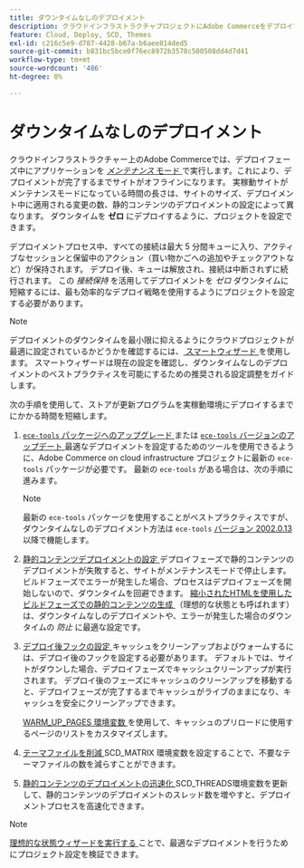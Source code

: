 ```yaml
---
title: ダウンタイムなしのデプロイメント
description: クラウドインフラストラクチャプロジェクトにAdobe Commerceをデプロイする際の全体的なダウンタイムを短縮する方法について説明します。
feature: Cloud, Deploy, SCD, Themes
exl-id: c216c5e9-d787-4428-b67a-b6aee814ded5
source-git-commit: b831bc5bce0f76ec8972b3578c500508dd4d7d41
workflow-type: tm+mt
source-wordcount: '486'
ht-degree: 0%

---
```


# ダウンタイムなしのデプロイメント

クラウドインフラストラクチャー上のAdobe Commerceでは、デプロイフェーズ中にアプリケーションを [_メンテナンス_ モード ](https://experienceleague.adobe.com/docs/commerce-operations/configuration-guide/setup/application-modes.html#production-mode) で実行します。これにより、デプロイメントが完了するまでサイトがオフラインになります。 実稼動サイトがメンテナンスモードになっている時間の長さは、サイトのサイズ、デプロイメント中に適用される変更の数、静的コンテンツのデプロイメントの設定によって異なります。 ダウンタイムを **ゼロ** にデプロイするように、プロジェクトを設定できます。

デプロイメントプロセス中、すべての接続は最大 5 分間キューに入り、アクティブなセッションと保留中のアクション（買い物かごへの追加やチェックアウトなど）が保持されます。 デプロイ後、キューは解放され、接続は中断されずに続行されます。 この _接続保持_ を活用してデプロイメントを _ゼロ_ ダウンタイムに短縮するには、最も効率的なデプロイ戦略を使用するようにプロジェクトを設定する必要があります。

>[!NOTE]
>
>デプロイメントのダウンタイムを最小限に抑えるようにクラウドプロジェクトが最適に設定されているかどうかを確認するには、[ スマートウィザード ](smart-wizards.md) を使用します。 スマートウィザードは現在の設定を確認し、ダウンタイムなしのデプロイメントのベストプラクティスを可能にするための推奨される設定調整をガイドします。

次の手順を使用して、ストアが更新プログラムを実稼動環境にデプロイするまでにかかる時間を短縮します。

1. [`ece-tools` パッケージへのアップグレード ](../dev-tools/install-package.md) または [`ece-tools` バージョンのアップデート ](../dev-tools/update-package.md)
最適なデプロイメントを設定するためのツールを使用できるように、Adobe Commerce on cloud infrastructure プロジェクトに最新の `ece-tools` パッケージが必要です。 最新の `ece-tools` がある場合は、次の手順に進みます。

   >[!NOTE]
   >
   >最新の `ece-tools` パッケージを使用することがベストプラクティスですが、ダウンタイムなしのデプロイメント方法は `ece-tools` [ バージョン 2002.0.13](../release-notes/cloud-release-archive.md#v2002013) 以降で機能します。

1. [ 静的コンテンツデプロイメントの設定 ](static-content.md)
デプロイフェーズで静的コンテンツのデプロイメントが失敗すると、サイトがメンテナンスモードで停止します。 ビルドフェーズでエラーが発生した場合、プロセスはデプロイフェーズを開始しないので、ダウンタイムを回避できます。 [ 縮小されたHTMLを使用したビルドフェーズでの静的コンテンツの生成 ](static-content.md#setting-the-scd-on-build) （理想的な状態とも呼ばれます）は、ダウンタイムなしのデプロイメントや、エラーが発生した場合のダウンタイムの _防止_ に最適な設定です。

1. [ デプロイ後フックの設定 ](../application/hooks-property.md)
キャッシュをクリーンアップおよびウォームするには、デプロイ後のフックを設定する必要があります。 デフォルトでは、サイトがダウンした場合、デプロイフェーズでキャッシュクリーンアップが実行されます。 デプロイ後のフェーズにキャッシュのクリーンアップを移動すると、デプロイフェーズが完了するまでキャッシュがライブのままになり、キャッシュを安全にクリーンアップできます。

   [WARM_UP_PAGES 環境変数 ](../environment/variables-post-deploy.md#warmuppages) を使用して、キャッシュのプリロードに使用するページのリストをカスタマイズします。

1. [ テーマファイルを削減 ](../environment/variables-deploy.md#scdmatrix)
SCD\_MATRIX 環境変数を設定することで、不要なテーマファイルの数を減らすことができます。

1. [ 静的コンテンツのデプロイメントの迅速化 ](../environment/variables-deploy.md#scdthreads)
SCD\_THREADS環境変数を更新して、静的コンテンツのデプロイメントのスレッド数を増やすと、デプロイメントプロセスを高速化できます。

>[!NOTE]
>
>[ 理想的な状態ウィザードを実行する ](smart-wizards.md#verifying-an-ideal-configuration) ことで、最適なデプロイメントを行うためにプロジェクト設定を検証できます。
